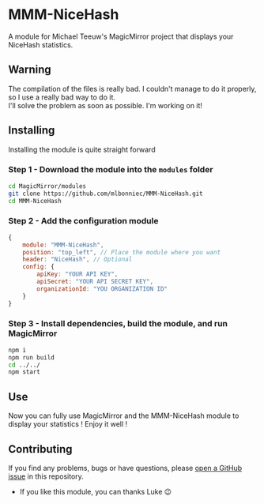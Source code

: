 # MMM-NiceHash
A module for Michael Teeuw's MagicMirror project that displays your NiceHash statistics.  

## Warning
The compilation of the files is really bad. I couldn't manage to do it properly, so I use a really bad way to do it.  
I'll solve the problem as soon as possible. I'm working on it!

## Installing
Installing the module is quite straight forward
### Step 1 - Download the module into the `modules` folder
```bash
cd MagicMirror/modules
git clone https://github.com/mlbonniec/MMM-NiceHash.git
cd MMM-NiceHash
```

### Step 2 - Add the configuration module
```js
{
	module: "MMM-NiceHash",
	position: "top_left", // Place the module where you want
	header: "NiceHash", // Optional
	config: {
		apiKey: "YOUR API KEY",
		apiSecret: "YOUR API SECRET KEY",
		organizationId: "YOU ORGANIZATION ID"
	}
}
```

### Step 3 - Install dependencies, build the module, and run MagicMirror
```bash
npm i
npm run build
cd ../../
npm start
```

## Use
Now you can fully use MagicMirror and the MMM-NiceHash module to display your statistics ! Enjoy it well !

## Contributing
If you find any problems, bugs or have questions, please [open a GitHub issue](https://github.com/mlbonniec/MMM-NiceHash/issues) in this repository.

* If you like this module, you can thanks Luke :wink:
